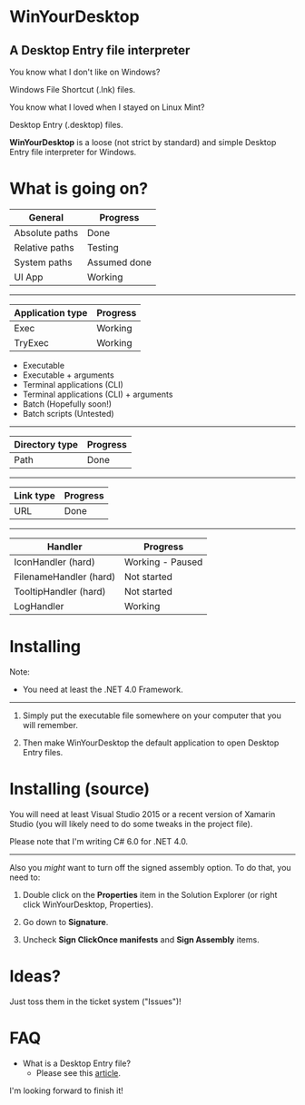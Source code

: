 # WinYourDesktop
## A Desktop Entry file interpreter

You know what I don't like on Windows?

Windows File Shortcut (.lnk) files.

You know what I loved when I stayed on Linux Mint?

Desktop Entry (.desktop) files.

__WinYourDesktop__ is a loose (not strict by standard) and simple Desktop Entry file interpreter for Windows.

# What is going on?

| General | Progress |
| --- | --- |
| Absolute paths | Done |
| Relative paths | Testing |
| System paths | Assumed done |
| UI App | Working |

---

| Application type | Progress |
| --- | --- |
| Exec | Working |
| TryExec | Working |

- Executable
- Executable + arguments
- Terminal applications (CLI)
- Terminal applications (CLI) + arguments
- Batch (Hopefully soon!)
- Batch scripts (Untested)

---

| Directory type | Progress |
| --- | --- |
| Path | Done |

---

| Link type | Progress |
| --- | --- |
| URL | Done |

---

| Handler | Progress |
| --- | --- |
| IconHandler (hard) | Working - Paused |
| FilenameHandler (hard) | Not started |
| TooltipHandler (hard) | Not started |
| LogHandler | Working |

# Installing

Note:

- You need at least the .NET 4.0 Framework.

---

1. Simply put the executable file somewhere on your computer that you will remember.

2. Then make WinYourDesktop the default application to open Desktop Entry files.

# Installing (source)

You will need at least Visual Studio 2015 or a recent version of Xamarin Studio (you will likely need to do some tweaks in the project file).

Please note that I'm writing C# 6.0 for .NET 4.0.

---

Also you _might_ want to turn off the signed assembly option. To do that, you need to:

1. Double click on the __Properties__ item in the Solution Explorer (or right click WinYourDesktop, Properties). 

2. Go down to __Signature__.

3. Uncheck __Sign ClickOnce manifests__ and __Sign Assembly__ items.

# Ideas?

Just toss them in the ticket system ("Issues")!

# FAQ

- What is a Desktop Entry file?
  - Please see this [article](http://www.linuxtopia.org/online_books/linux_desktop_guides/gnome_2.14_admin_guide/menustructure-desktopentry.html).

I'm looking forward to finish it!